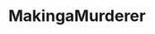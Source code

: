 ---
title: MakingaMurderer
crosslinks:
- StevenAveryIsGuilty
- TickTockManitowoc
- SuperMaM
- UnresolvedMysteries
- HiveMindMaM
- ticktockmanitowoc
- AskScienceDiscussion
- announcements
- serialpodcast
- unknown1
- IASIP
- serialpodcastorigins
- Bad_Cop_No_Donut
- legaladvice
- MakingAMeta
- todayilearned
- defaults
- 911truth
---